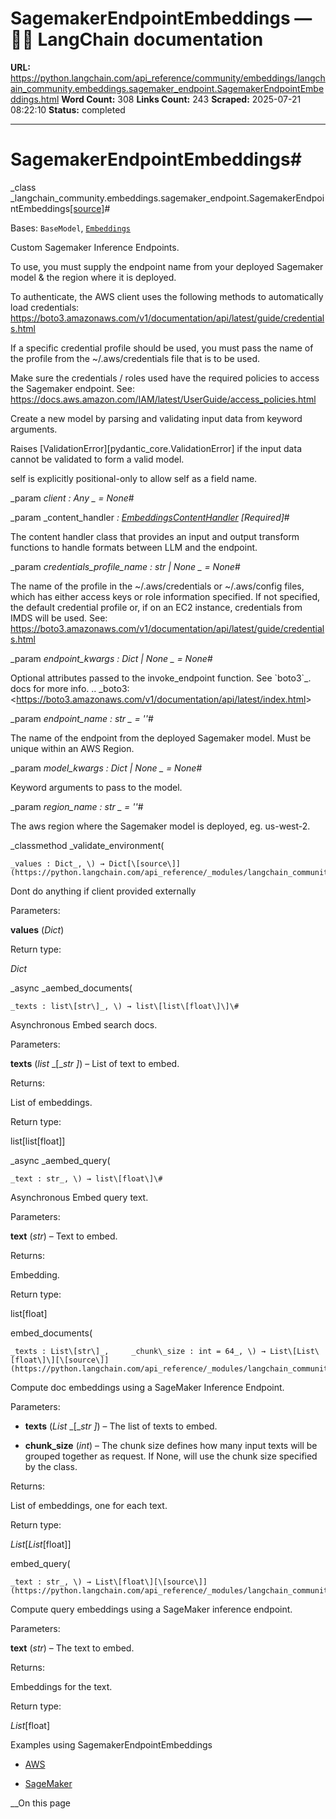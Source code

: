 # SagemakerEndpointEmbeddings — 🦜🔗 LangChain  documentation

**URL:** https://python.langchain.com/api_reference/community/embeddings/langchain_community.embeddings.sagemaker_endpoint.SagemakerEndpointEmbeddings.html
**Word Count:** 308
**Links Count:** 243
**Scraped:** 2025-07-21 08:22:10
**Status:** completed

---

# SagemakerEndpointEmbeddings\#

_class _langchain\_community.embeddings.sagemaker\_endpoint.SagemakerEndpointEmbeddings[\[source\]](https://python.langchain.com/api_reference/_modules/langchain_community/embeddings/sagemaker_endpoint.html#SagemakerEndpointEmbeddings)\#     

Bases: `BaseModel`, [`Embeddings`](https://python.langchain.com/api_reference/core/embeddings/langchain_core.embeddings.embeddings.Embeddings.html#langchain_core.embeddings.embeddings.Embeddings "langchain_core.embeddings.embeddings.Embeddings")

Custom Sagemaker Inference Endpoints.

To use, you must supply the endpoint name from your deployed Sagemaker model & the region where it is deployed.

To authenticate, the AWS client uses the following methods to automatically load credentials: <https://boto3.amazonaws.com/v1/documentation/api/latest/guide/credentials.html>

If a specific credential profile should be used, you must pass the name of the profile from the ~/.aws/credentials file that is to be used.

Make sure the credentials / roles used have the required policies to access the Sagemaker endpoint. See: <https://docs.aws.amazon.com/IAM/latest/UserGuide/access_policies.html>

Create a new model by parsing and validating input data from keyword arguments.

Raises \[ValidationError\]\[pydantic\_core.ValidationError\] if the input data cannot be validated to form a valid model.

self is explicitly positional-only to allow self as a field name.

_param _client _: Any_ _ = None_\#     

_param _content\_handler _: [EmbeddingsContentHandler](https://python.langchain.com/api_reference/community/embeddings/langchain_community.embeddings.sagemaker_endpoint.EmbeddingsContentHandler.html#langchain_community.embeddings.sagemaker_endpoint.EmbeddingsContentHandler "langchain_community.embeddings.sagemaker_endpoint.EmbeddingsContentHandler")_ _\[Required\]_\#     

The content handler class that provides an input and output transform functions to handle formats between LLM and the endpoint.

_param _credentials\_profile\_name _: str | None_ _ = None_\#     

The name of the profile in the ~/.aws/credentials or ~/.aws/config files, which has either access keys or role information specified. If not specified, the default credential profile or, if on an EC2 instance, credentials from IMDS will be used. See: <https://boto3.amazonaws.com/v1/documentation/api/latest/guide/credentials.html>

_param _endpoint\_kwargs _: Dict | None_ _ = None_\#     

Optional attributes passed to the invoke\_endpoint function. See \`boto3\`\_. docs for more info. .. \_boto3: <<https://boto3.amazonaws.com/v1/documentation/api/latest/index.html>>

_param _endpoint\_name _: str_ _ = ''_\#     

The name of the endpoint from the deployed Sagemaker model. Must be unique within an AWS Region.

_param _model\_kwargs _: Dict | None_ _ = None_\#     

Keyword arguments to pass to the model.

_param _region\_name _: str_ _ = ''_\#     

The aws region where the Sagemaker model is deployed, eg. us-west-2.

_classmethod _validate\_environment\(

    _values : Dict_, \) → Dict[\[source\]](https://python.langchain.com/api_reference/_modules/langchain_community/embeddings/sagemaker_endpoint.html#SagemakerEndpointEmbeddings.validate_environment)\#     

Dont do anything if client provided externally

Parameters:     

**values** \(_Dict_\)

Return type:     

_Dict_

_async _aembed\_documents\(

    _texts : list\[str\]_, \) → list\[list\[float\]\]\#     

Asynchronous Embed search docs.

Parameters:     

**texts** \(_list_ _\[__str_ _\]_\) – List of text to embed.

Returns:     

List of embeddings.

Return type:     

list\[list\[float\]\]

_async _aembed\_query\(

    _text : str_, \) → list\[float\]\#     

Asynchronous Embed query text.

Parameters:     

**text** \(_str_\) – Text to embed.

Returns:     

Embedding.

Return type:     

list\[float\]

embed\_documents\(

    _texts : List\[str\]_,     _chunk\_size : int = 64_, \) → List\[List\[float\]\][\[source\]](https://python.langchain.com/api_reference/_modules/langchain_community/embeddings/sagemaker_endpoint.html#SagemakerEndpointEmbeddings.embed_documents)\#     

Compute doc embeddings using a SageMaker Inference Endpoint.

Parameters:     

  * **texts** \(_List_ _\[__str_ _\]_\) – The list of texts to embed.

  * **chunk\_size** \(_int_\) – The chunk size defines how many input texts will be grouped together as request. If None, will use the chunk size specified by the class.

Returns:     

List of embeddings, one for each text.

Return type:     

_List_\[_List_\[float\]\]

embed\_query\(

    _text : str_, \) → List\[float\][\[source\]](https://python.langchain.com/api_reference/_modules/langchain_community/embeddings/sagemaker_endpoint.html#SagemakerEndpointEmbeddings.embed_query)\#     

Compute query embeddings using a SageMaker inference endpoint.

Parameters:     

**text** \(_str_\) – The text to embed.

Returns:     

Embeddings for the text.

Return type:     

_List_\[float\]

Examples using SagemakerEndpointEmbeddings

  * [AWS](https://python.langchain.com/docs/integrations/providers/aws/)

  * [SageMaker](https://python.langchain.com/docs/integrations/text_embedding/sagemaker-endpoint/)

__On this page